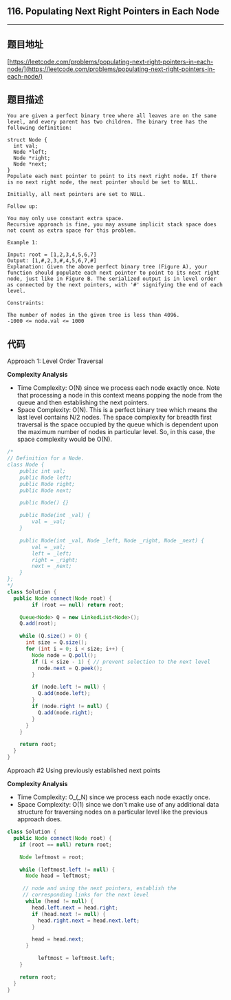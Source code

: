 ## 116. Populating Next Right Pointers in Each Node

----
## 题目地址

[https://leetcode.com/problems/populating-next-right-pointers-in-each-node/](https://leetcode.com/problems/populating-next-right-pointers-in-each-node/)

## 题目描述

```text
You are given a perfect binary tree where all leaves are on the same level, and every parent has two children. The binary tree has the following definition:

struct Node {
  int val;
  Node *left;
  Node *right;
  Node *next;
}
Populate each next pointer to point to its next right node. If there is no next right node, the next pointer should be set to NULL.

Initially, all next pointers are set to NULL.

Follow up:

You may only use constant extra space.
Recursive approach is fine, you may assume implicit stack space does not count as extra space for this problem.

Example 1:

Input: root = [1,2,3,4,5,6,7]
Output: [1,#,2,3,#,4,5,6,7,#]
Explanation: Given the above perfect binary tree (Figure A), your function should populate each next pointer to point to its next right node, just like in Figure B. The serialized output is in level order as connected by the next pointers, with '#' signifying the end of each level.

Constraints:

The number of nodes in the given tree is less than 4096.
-1000 <= node.val <= 1000
```

## 代码

Approach 1: Level Order Traversal

**Complexity Analysis**

* Time Complexity: O\(N\) since we process each node exactly once. Note that processing a node in this context means popping the node from the queue and then establishing the next pointers.
* Space Complexity: O\(N\). This is a perfect binary tree which means the last level contains N/2 nodes. The space complexity for breadth first traversal is the space occupied by the queue which is dependent upon the maximum number of nodes in particular level. So, in this case, the space complexity would be O\(N\).

```java
/*
// Definition for a Node.
class Node {
    public int val;
    public Node left;
    public Node right;
    public Node next;

    public Node() {}

    public Node(int _val) {
        val = _val;
    }

    public Node(int _val, Node _left, Node _right, Node _next) {
        val = _val;
        left = _left;
        right = _right;
        next = _next;
    }
};
*/
class Solution {
  public Node connect(Node root) {
        if (root == null) return root;

    Queue<Node> Q = new LinkedList<Node>();
    Q.add(root);

    while (Q.size() > 0) {
      int size = Q.size();
      for (int i = 0; i < size; i++) {
        Node node = Q.poll();
        if (i < size - 1) { // prevent selection to the next level
          node.next = Q.peek();
        }

        if (node.left != null) {
          Q.add(node.left);
        }
        if (node.right != null) {
          Q.add(node.right);
        }
      }
    }

    return root;
  }
}
```

Approach \#2 Using previously established next points

**Complexity Analysis**

* Time Complexity: O_\(_N\) since we process each node exactly once.
* Space Complexity: O\(1\) since we don't make use of any additional data structure for traversing nodes on a particular level like the previous approach does.

```java
class Solution {
  public Node connect(Node root) {
    if (root == null) return root;

    Node leftmost = root;

    while (leftmost.left != null) {
      Node head = leftmost;

     // node and using the next pointers, establish the 
     // corresponding links for the next level
      while (head != null) {
        head.left.next = head.right;
        if (head.next != null) {
          head.right.next = head.next.left;
        }

        head = head.next;
      }

          leftmost = leftmost.left;
    }

    return root;
  }
}
```

